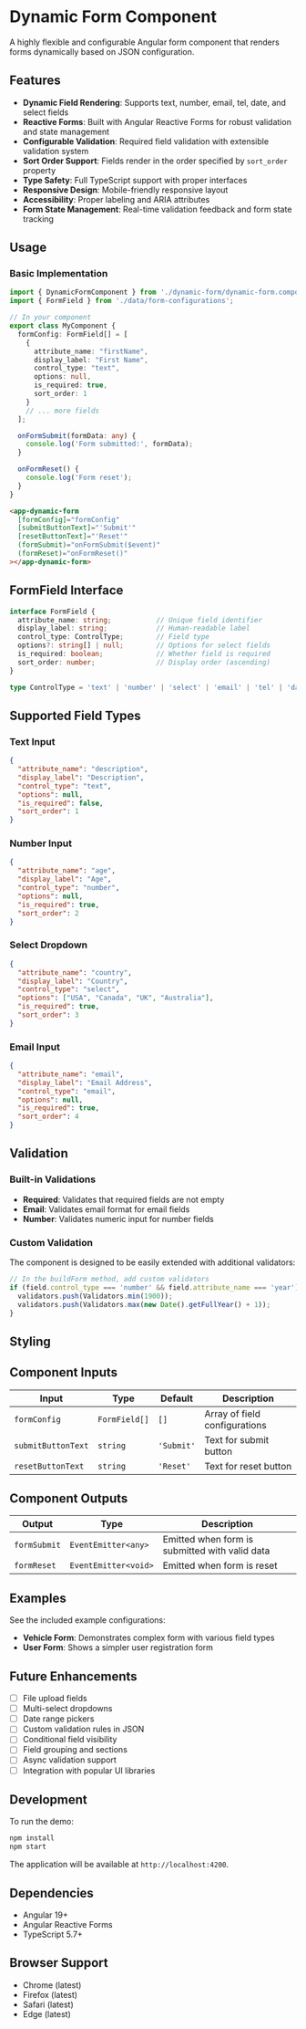 # Dynamic Form Component

A highly flexible and configurable Angular form component that renders forms dynamically based on JSON configuration.

## Features

- **Dynamic Field Rendering**: Supports text, number, email, tel, date, and select fields
- **Reactive Forms**: Built with Angular Reactive Forms for robust validation and state management
- **Configurable Validation**: Required field validation with extensible validation system
- **Sort Order Support**: Fields render in the order specified by `sort_order` property
- **Type Safety**: Full TypeScript support with proper interfaces
- **Responsive Design**: Mobile-friendly responsive layout
- **Accessibility**: Proper labeling and ARIA attributes
- **Form State Management**: Real-time validation feedback and form state tracking

## Usage

### Basic Implementation

```typescript
import { DynamicFormComponent } from './dynamic-form/dynamic-form.component';
import { FormField } from './data/form-configurations';

// In your component
export class MyComponent {
  formConfig: FormField[] = [
    {
      attribute_name: "firstName",
      display_label: "First Name",
      control_type: "text",
      options: null,
      is_required: true,
      sort_order: 1
    }
    // ... more fields
  ];

  onFormSubmit(formData: any) {
    console.log('Form submitted:', formData);
  }

  onFormReset() {
    console.log('Form reset');
  }
}
```

```html
<app-dynamic-form
  [formConfig]="formConfig"
  [submitButtonText]="'Submit'"
  [resetButtonText]="'Reset'"
  (formSubmit)="onFormSubmit($event)"
  (formReset)="onFormReset()"
></app-dynamic-form>
```

## FormField Interface

```typescript
interface FormField {
  attribute_name: string;           // Unique field identifier
  display_label: string;            // Human-readable label
  control_type: ControlType;        // Field type
  options?: string[] | null;        // Options for select fields
  is_required: boolean;             // Whether field is required
  sort_order: number;               // Display order (ascending)
}

type ControlType = 'text' | 'number' | 'select' | 'email' | 'tel' | 'date';
```

## Supported Field Types

### Text Input
```json
{
  "attribute_name": "description",
  "display_label": "Description",
  "control_type": "text",
  "options": null,
  "is_required": false,
  "sort_order": 1
}
```

### Number Input
```json
{
  "attribute_name": "age",
  "display_label": "Age",
  "control_type": "number",
  "options": null,
  "is_required": true,
  "sort_order": 2
}
```

### Select Dropdown
```json
{
  "attribute_name": "country",
  "display_label": "Country",
  "control_type": "select",
  "options": ["USA", "Canada", "UK", "Australia"],
  "is_required": true,
  "sort_order": 3
}
```

### Email Input
```json
{
  "attribute_name": "email",
  "display_label": "Email Address",
  "control_type": "email",
  "options": null,
  "is_required": true,
  "sort_order": 4
}
```

## Validation

### Built-in Validations

- **Required**: Validates that required fields are not empty
- **Email**: Validates email format for email fields
- **Number**: Validates numeric input for number fields

### Custom Validation

The component is designed to be easily extended with additional validators:

```typescript
// In the buildForm method, add custom validators
if (field.control_type === 'number' && field.attribute_name === 'year') {
  validators.push(Validators.min(1900));
  validators.push(Validators.max(new Date().getFullYear() + 1));
}
```

## Styling

## Component Inputs

| Input | Type | Default | Description |
|-------|------|---------|-------------|
| `formConfig` | `FormField[]` | `[]` | Array of field configurations |
| `submitButtonText` | `string` | `'Submit'` | Text for submit button |
| `resetButtonText` | `string` | `'Reset'` | Text for reset button |

## Component Outputs

| Output | Type | Description |
|--------|------|-------------|
| `formSubmit` | `EventEmitter<any>` | Emitted when form is submitted with valid data |
| `formReset` | `EventEmitter<void>` | Emitted when form is reset |

## Examples

See the included example configurations:

- **Vehicle Form**: Demonstrates complex form with various field types
- **User Form**: Shows a simpler user registration form

## Future Enhancements

- [ ] File upload fields
- [ ] Multi-select dropdowns
- [ ] Date range pickers
- [ ] Custom validation rules in JSON
- [ ] Conditional field visibility
- [ ] Field grouping and sections
- [ ] Async validation support
- [ ] Integration with popular UI libraries

## Development

To run the demo:

```bash
npm install
npm start
```

The application will be available at `http://localhost:4200`.

## Dependencies

- Angular 19+
- Angular Reactive Forms
- TypeScript 5.7+

## Browser Support

- Chrome (latest)
- Firefox (latest)
- Safari (latest)
- Edge (latest)